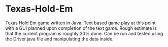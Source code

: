 Texas-Hold-Em
=============

Texas Hold Em game written in Java. Text based game play at this point with a GUI planned upon completion of the text game. Rough estimate is that the current program is roughly 30% done. Can be run and tested using the Driver.java file and manipulating the data inside.
